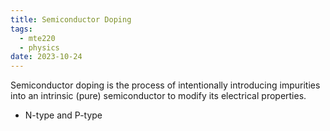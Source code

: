 ```yaml
---
title: Semiconductor Doping
tags:
  - mte220
  - physics
date: 2023-10-24
---
```

Semiconductor doping is the process of intentionally introducing impurities into an intrinsic (pure) semiconductor to modify its electrical properties.

- N-type and P-type